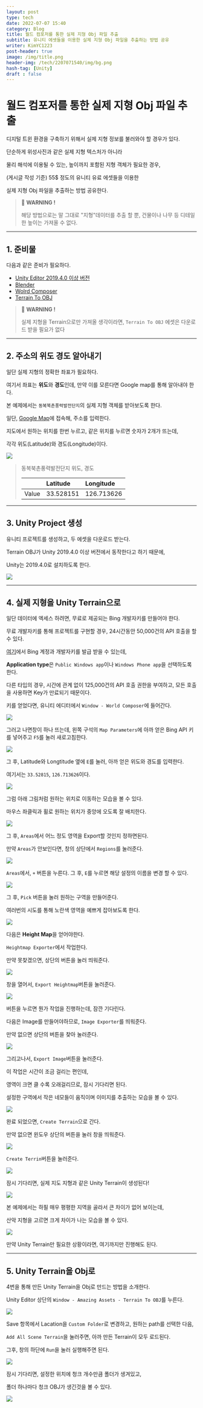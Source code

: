 ```yaml
---
layout: post
type: tech
date: 2022-07-07 15:40
category: Blog
title: 월드 컴포저를 통한 실제 지형 Obj 파일 추출
subtitle: 유니티 에셋들을 이용한 실제 지형 Obj 파일을 추출하는 방법 공유
writer: KimYC1223
post-header: true
image: /img/title.png
header-img: /tech/2207071540/img/bg.png
hash-tag: [Unity]
draft : false
---
```


# 월드 컴포저를 통한 실제 지형 Obj 파일 추출

디지털 트윈 환경을 구축하기 위해서 실제 지형 정보를 불러와야 할 경우가 있다.

단순하게 위성사진과 같은 실제 지형 텍스처가 아니라

물리 해석에 이용될 수 있는, 높이까지 포함된 지형 객체가 필요한 경우,

(게시글 작성 기준) 55$ 정도의 유니티 유료 에셋들을 이용한

실제 지형 Obj 파일을 추출하는 방법 공유한다.

> 🚨 **WARNING !**
> 
> 해당 방법으로는 말 그대로 "지형"데이터를 추출 할 뿐, 건물이나 나무 등 디테일한 높이는 가져올 수 없다.

---

## 1. 준비물

다음과 같은 준비가 필요하다.

- [Unity Editor 2019.4.0 이상 버전](https://unity3d.com/kr/get-unity/download/archive)
- [Blender](https://www.blender.org/download/)
- [Wolrd Composer](https://assetstore.unity.com/packages/tools/terrain/world-composer-13238)
- [Terrain To OBJ](https://assetstore.unity.com/packages/tools/terrain/terrain-to-obj-170663)

> 🚨 **WARNING !**
> 
> 실제 지형을 Terrain으로만 가져올 생각이라면, ```Terrain To OBJ``` 에셋은 다운로드 받을 필요가 없다

---

## 2. 주소의 위도 경도 알아내기

일단 실제 지형의 정확한 좌표가 필요하다.

여기서 좌표는 **위도**와 **경도**인데, 만약 이를 모른다면 Google map를 통해 알아내야 한다.

본 예제에서는 ```동복북촌풍력발전단지```의 실제 지형 객체를 받아보도록 한다.

일단, [Google Map](https://map.naver.com/v5/)에 접속해, 주소를 입력한다.

지도에서 원하는 위치를 한번 누르고, 같은 위치를 누르면 숫자가 2개가 뜨는데,

각각 위도(Latitude)와 경도(Longitude)이다.

![](./img/img_1.png)

> 동복북촌풍력발전단지 위도, 경도
>
> |       | Latitude  | Longitude  |
> |:------|:----------|:-----------|
> | Value | 33.528151 | 126.713626 |

---

## 3. Unity Project 생성

유니티 프로젝트를 생성하고, 두 에셋을 다운로드 받는다.

Terrain OBJ가 Unity 2019.4.0 이상 버전에서 동작한다고 하기 때문에,

Unity는 2019.4.0로 설치하도록 한다.

![](./img/img_2.png)

---

## 4. 실제 지형을 Unity Terrain으로

일단 데이터에 엑세스 하려면, 무료로 제공되는 Bing 개발자키를 만들어야 한다.

무료 개발자키를 통해 프로젝트를 구현할 경우, 24시간동안 50,000건의 API 호출을 할 수 있다.

[여기](http://msdn.microsoft.com/en-us/library/ff428642.aspx)에서 Bing 계정과 개발자키를 발급 받을 수 있는데,

**Application type**은 ```Public Windows app```이나 ```Windows Phone app```을 선택하도록 한다.

다른 타입의 경우, 시간에 관계 없이 125,000건의 API 호출 권한을 부여하고, 모든 호출을 사용하면 Key가 만료되기 때문이다.

키를 얻었다면, 유니티 에디터에서 ```Window - World Composer```에 들어간다.

![](./img/img_3.png)

그러고 나면창이 하나 뜨는데, 왼쪽 구석의 ```Map Parameters```에 아까 얻은 Bing API 키를 넣어주고 ```F5```를 눌러 새로고침한다.

![](./img/img_4.png)

그 후, Latitude와 Longtitude 옆에 ```E```를 눌러, 아까 얻은 위도와 경도를 입력한다.

여기서는 ```33.52815```, ```126.713626```이다.

![](./img/img_5.png)

그럼 아래 그림처럼 원하는 위치로 이동하는 모습을 볼 수 있다.

마우스 좌클릭과 휠로 원하는 위치가 중앙에 오도록 잘 배치한다.

![](./img/img_6.png)

그 후, ```Areas```에서 어느 정도 영역을 Export할 것인지 정하면된다.

만약 ```Areas```가 안보인다면, 창의 상단에서 ```Regions```를 눌러준다.

![](./img/img_7.png)

```Areas```에서, ```+``` 버튼을 누른다. 그 후, ```E```를 누르면 해당 설정의 이름을 변경 할 수 있다.

![](./img/img_8.png)

그 후, ```Pick``` 버튼을 눌러 원하는 구역을 만들어준다.

여러번의 시도를 통해 노란색 영역을 예쁘게 잡아보도록 한다.

![](./img/img_9.png)

다음은 **Height Map**을 얻어야한다.

```Heightmap Exporter```에서 작업한다.

만약 못찾겠으면, 상단의 버튼을 눌러 띄워준다.

![](./img/img_12.png)

창을 열어서, ```Export Heightmap```버튼을 눌러준다.

![](./img/img_13.png)

버튼을 누르면 뭔가 작업을 진행하는데, 잠깐 기다린다.

다음은 Image를 만들어야하므로, ```Image Exporter```를 띄워준다.

만약 없으면 상단의 버튼을 찾아 눌러준다.

![](./img/img_14.png)

그리고나서, ```Export Image```버튼을 눌러준다.

이 작업은 시간이 조금 걸리는 편인데,

영역이 크면 클 수록 오래걸리므로, 잠시 기다리면 된다.

설정한 구역에서 작은 네모들이 움직이며 이미지를 추출하는 모습을 볼 수 있다.

![](./img/img_16.png)


완료 되었으면, ```Create Terrain```으로 간다.

만약 없으면 윈도우 상단의 버튼을 눌러 창을 띄워준다.

![](./img/img_10.png)

```Create Terrin```버튼을 눌러준다.

![](./img/img_11.png)

잠시 기다리면, 실제 지도 지형과 같은 Unity Terrain이 생성된다!

![](./img/img_17.png)

본 예제에서는 하필 매우 평평한 지역을 골라서 큰 차이가 없어 보이는데,

산악 지형을 고르면 크게 차이가 나는 모습을 볼 수 있다.

![](./img/img_18.png)

만약 Unity Terrain만 필요한 상황이라면, 여기까지만 진행해도 된다.

---

## 5. Unity Terrain을 Obj로

4번을 통해 만든 Unity Terrain을 Obj로 만드는 방법을 소개한다.

Unity Editor 상단의 ```Window - Amazing Assets - Terrain To OBJ```를 누른다.

![](./img/img_19.png)

Save 항목에서 Lacation을 ```Custom Folder```로 변경하고, 원하는 path를 선택한 다음, 

```Add All Scene Terrain```을 눌러주면, 아까 만든 Terrain이 모두 로드된다.

그후, 창의 하단에 ```Run```을 눌러 실행해주면 된다.

![](./img/img_20.png)

잠시 기다리면, 설정한 위치에 청크 개수만큼 폴더가 생겨있고,

폴더 하나마다 청크 OBJ가 생긴것을 볼 수 있다.

![](./img/img_21.png)

